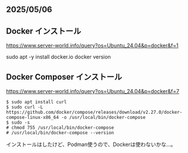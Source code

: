 ## 2025/05/06

## Docker インストール

https://www.server-world.info/query?os=Ubuntu_24.04&p=docker&f=1

sudo apt -y install docker.io
docker version

## Docker Composer インストール

https://www.server-world.info/query?os=Ubuntu_24.04&p=docker&f=7

```
$ sudo apt install curl
$ sudo curl -L https://github.com/docker/compose/releases/download/v2.27.0/docker-compose-linux-x86_64 -o /usr/local/bin/docker-compose
$ sudo -s
# chmod 755 /usr/local/bin/docker-compose
# /usr/local/bin/docker-compose --version
```

インストールはしたけど、Podman使うので、Dockerは使わないかな…。